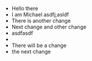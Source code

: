 - Hello there
- I am Michael asdfj;asldf
- There is another change
- Next change and other change
- asdfasdf
-
- There will be a change
- the next change